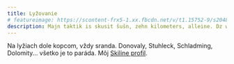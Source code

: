 ```yaml
---
title: Lyžovanie
# featureimage: https://scontent-frx5-1.xx.fbcdn.net/v/t1.15752-9/s2048x2048/51283423_1364235470384132_119522480216866816_n.png?_nc_cat=107&_nc_ht=scontent-frx5-1.xx&oh=fd518d58786564a4222f273f5b3879b1&oe=5CDD4D03
description: Majn taktik is skusit šušn, zehn kilometers, alleine. Dz wettr was gut i gute wachsen.
---
```

Na lyžiach dole kopcom, vždy sranda. Donovaly, Stuhleck, Schladming, Dolomity... všetko je to paráda. Môj [Skiline profil](https://www.skiline.cc/profile/matp34/info).